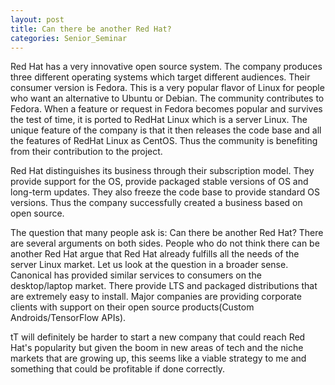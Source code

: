 ```yaml
---
layout: post
title: Can there be another Red Hat?
categories: Senior_Seminar
---
```


Red Hat has a very innovative open source system. The company produces three different operating systems which target different audiences. Their consumer version is Fedora. This is a very popular flavor of Linux for people who want an alternative to Ubuntu or Debian. The community contributes to Fedora. When a feature or request in Fedora becomes popular and survives the test of time, it is ported to RedHat Linux which is a server Linux. The unique feature of the company is that it then releases the code base and all the features of RedHat Linux as CentOS. Thus the community is benefiting from their contribution to the project.

Red Hat distinguishes its business through their subscription model. They provide support for the OS, provide packaged stable versions of OS and long-term updates. They also freeze the code base to provide standard OS versions. Thus the company successfully created a business based on open source.

The question that many people ask is: Can there be another Red Hat? There are several arguments on both sides. People who do not think there can be another Red Hat argue that Red Hat already fulfills all the needs of the server Linux market. Let us look at the question in a broader sense. Canonical has provided similar services to consumers on the desktop/laptop market. There provide LTS and packaged distributions that are extremely easy to install. Major companies are providing corporate clients with support on their open source products(Custom Androids/TensorFlow APIs).

tT will definitely be harder to start a new company that could reach Red Hat's popularity but given the boom in new areas of tech and the niche markets that are growing up, this seems like a viable strategy to me and something that could be profitable if done correctly.
